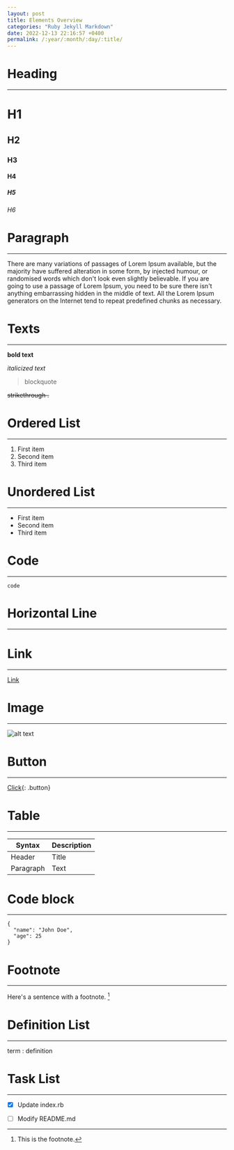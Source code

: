 ```yaml
---
layout: post
title: Elements Overview
categories: "Ruby Jekyll Markdown"
date: 2022-12-13 22:16:57 +0400
permalink: /:year/:month/:day/:title/
---
```


# Heading
---
# H1
## H2
### H3
#### H4
##### H5
###### H6

# Paragraph
---
There are many variations of passages of Lorem Ipsum available, but the majority have suffered alteration in some form, by injected humour, or randomised words which don't look even slightly believable. If you are going to use a passage of Lorem Ipsum, you need to be sure there isn't anything embarrassing hidden in the middle of text. All the Lorem Ipsum generators on the Internet tend to repeat predefined chunks as necessary.

# Texts
---
**bold text**

*italicized text*

> blockquote

~~strikethrough .~~

# Ordered List
---
1. First item
2. Second item
3. Third item

# Unordered List
---
- First item
- Second item
- Third item

# Code
---
`code`

# Horizontal Line

---


# Link
---
[Link](https://www.example.com)

# Image
---
![alt text](https://as1.ftcdn.net/v2/jpg/02/44/04/24/1000_F_244042422_2zWnzOYaigjxmfeGSfPc5vbEOdxDxV4p.jpg)

# Button
---

[Click](https://www.example.com){: .button}

# Table
---

| Syntax | Description |
| ----------- | ----------- |
| Header      |       Title |
| Paragraph   |        Text |


# Code block
---

```
{
  "name": "John Doe",
  "age": 25
}
```

# Footnote
---

Here's a sentence with a footnote. [^1]

[^1]: This is the footnote.


# Definition List
---

term
: definition

# Task List
---

- [x] Update index.rb
- [ ] Modify README.md



